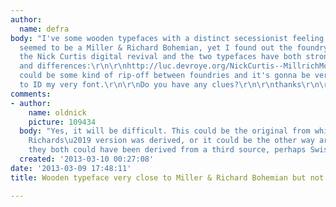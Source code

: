 ```yaml
---
author:
  name: defra
body: "I've some wooden typefaces with a distinct secessionist feeling.\r\n\r\nIt
  seemed to be a Miller & Richard Bohemian, yet I found out the foundry specimen and
  the Nick Curtis digital revival and the two typefaces have both strong similarities
  and differences:\r\n\r\nhttp://luc.devroye.org/NickCurtis--MillrichMoravian-2010--afterMiller+Richard-Bohemian-1918b.gif\r\n\r\nhttp://luc.devroye.org/NickCurtis--MillrichMorovianNF-2010.gif\r\n\r\nThis
  could be some kind of rip-off between foundries and it's gonna be very difficult
  to ID my very font.\r\n\r\nDo you have any clues?\r\n\r\nthanks\r\n\r\na.\r\n\r\n"
comments:
- author:
    name: oldnick
    picture: 109434
  body: "Yes, it will be difficult. This could be the original from which Miller and
    Richards\u2019 version was derived, or it could be the other way around\u2026or
    they both could have been derived from a third source, perhaps Swiss. Happy hunting."
  created: '2013-03-10 00:27:08'
date: '2013-03-09 17:48:11'
title: Wooden typeface very close to Miller & Richard Bohemian but not quite yet

---
```

